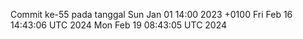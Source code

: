 Commit ke-55 pada tanggal Sun Jan 01 14:00 2023 +0100
Fri Feb 16 14:43:06 UTC 2024
Mon Feb 19 08:43:05 UTC 2024
